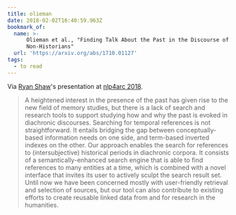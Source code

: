 ```yaml
---
title: olieman
date: 2018-02-02T16:40:59.963Z
bookmark_of:
  name: >-
      Olieman et al., "Finding Talk About the Past in the Discourse of
      Non-Historians"
  url: 'https://arxiv.org/abs/1710.01127'
tags:
  - to read
---
```

Via [Ryan Shaw](https://aeshin.org/)'s presentation at [nlp4arc 2018](https://bitcurator.net/nlp4arc2018).

> A heightened interest in the presence of the past has given rise to the new field of memory studies, but there is a lack of search and research tools to support studying how and why the past is evoked in diachronic discourses. Searching for temporal references is not straightforward. It entails bridging the gap between conceptually-based information needs on one side, and term-based inverted indexes on the other. Our approach enables the search for references to (intersubjective) historical periods in diachronic corpora. It consists of a semantically-enhanced search engine that is able to find references to many entities at a time, which is combined with a novel interface that invites its user to actively sculpt the search result set. Until now we have been concerned mostly with user-friendly retrieval and selection of sources, but our tool can also contribute to existing efforts to create reusable linked data from and for research in the humanities.
